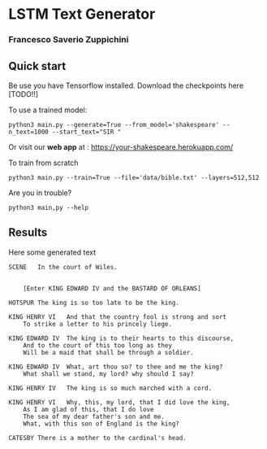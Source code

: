 # LSTM Text Generator
### Francesco Saverio Zuppichini

## Quick start

Be use you have Tensorflow installed. Download the checkpoints here [TODO!!]

To use a trained model:

```
python3 main.py --generate=True --from_model='shakespeare' --n_text=1000 --start_text="SIR "
```
Or visit our **web app** at :
https://your-shakespeare.herokuapp.com/

To train from scratch

```
python3 main.py --train=True --file='data/bible.txt' --layers=512,512
```
Are you in trouble?

```
python3 main,py --help
```
## Results
Here some generated text
```
SCENE	In the court of Wiles.


	[Enter KING EDWARD IV and the BASTARD OF ORLEANS]

HOTSPUR	The king is so too late to be the king.

KING HENRY VI	And that the country fool is strong and sort
	To strike a letter to his princely liege.

KING EDWARD IV	The king is to their hearts to this discourse,
	And to the court of this too long as they
	Will be a maid that shall be through a soldier.

KING EDWARD IV	What, art thou so? to thee and me the king?
	What shall we stand, my lord? why should I say?

KING HENRY IV	The king is so much marched with a cord.

KING HENRY VI	Why, this, my lord, that I did love the king,
	As I am glad of this, that I do love
	The sea of my dear father's son and me.
	What, with this son of England is the king?

CATESBY	There is a mother to the cardinal's head.
```
